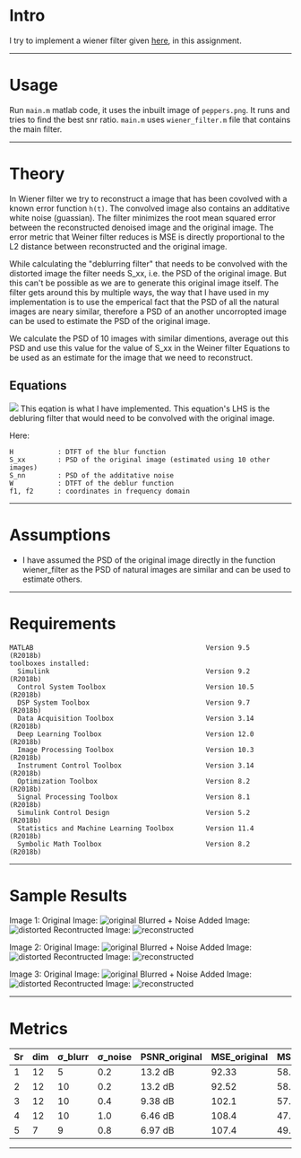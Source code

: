 # Intro
I try to implement a wiener filter given [here](), in this assignment. 

---

# Usage
Run `main.m` matlab code, it uses the inbuilt image of `peppers.png`. It runs and tries to find the best snr ratio. `main.m` uses `wiener_filter.m` file that contains the main filter.

---

# Theory
In Wiener filter we try to reconstruct a image that has been covolved with a known error function `h(t)`. The convolved image also contains an additative white noise (guassian). The filter minimizes the root mean squared error between the reconstructed denoised image and the original image. The error metric that Weiner filter reduces is MSE is directly proportional to the L2 distance between reconstructed and the original image.

While calculating the "deblurring filter" that needs to be convolved with the distorted image the filter needs S_xx, i.e. the PSD of the original image. But this can't be possible as we are to generate this original image itself. The filter gets around this by multiple ways, the way that I have used in my implementation is to use the emperical fact that the PSD of all the natural images are neary similar, therefore a PSD of an another uncorropted image can be used to estimate the PSD of the original image.

We calculate the PSD of 10 images with similar dimentions, average out this PSD and use this value for the value of S_xx in the Weiner filter Equations to be used as an estimate for the image that we need to reconstruct.

## Equations

![](https://i.imgur.com/lVO7dQv.png)
This eqation is what I have implemented. This equation's LHS is the debluring filter that would need to be convolved with the original image.

Here:
```text
H           : DTFT of the blur function
S_xx        : PSD of the original image (estimated using 10 other images)
S_nn        : PSD of the additative noise
W           : DTFT of the deblur function
f1, f2      : coordinates in frequency domain
```

---

# Assumptions
* I have assumed the PSD of the original image directly in the function wiener_filter as the PSD of natural images are similar and can be used to estimate others.

---

# Requirements
```text
MATLAB                                           Version 9.5         (R2018b)
toolboxes installed:                                                         
  Simulink                                       Version 9.2         (R2018b)
  Control System Toolbox                         Version 10.5        (R2018b)
  DSP System Toolbox                             Version 9.7         (R2018b)
  Data Acquisition Toolbox                       Version 3.14        (R2018b)
  Deep Learning Toolbox                          Version 12.0        (R2018b)
  Image Processing Toolbox                       Version 10.3        (R2018b)
  Instrument Control Toolbox                     Version 3.14        (R2018b)
  Optimization Toolbox                           Version 8.2         (R2018b)
  Signal Processing Toolbox                      Version 8.1         (R2018b)
  Simulink Control Design                        Version 5.2         (R2018b)
  Statistics and Machine Learning Toolbox        Version 11.4        (R2018b)
  Symbolic Math Toolbox                          Version 8.2         (R2018b)
```

---

# Sample Results
Image 1:
Original Image:
![original](https://i.imgur.com/D5jrHDd.jpg)
Blurred + Noise Added Image:
![distorted](https://i.imgur.com/vZyZQxR.jpg)
Recontructed Image:
![reconstructed](https://i.imgur.com/IgUGH8p.jpg)

Image 2:
Original Image:
![original](https://i.imgur.com/9qVAxEF.jpg)
Blurred + Noise Added Image:
![distorted](https://i.imgur.com/nyDSQr2.jpg)
Recontructed Image:
![reconstructed](https://i.imgur.com/5Jtmi0v.jpg)

Image 3:
Original Image:
![original](https://i.imgur.com/JMFrwhP.png)
Blurred + Noise Added Image:
![distorted](https://i.imgur.com/B994u3R.png)
Recontructed Image:
![reconstructed](https://i.imgur.com/fgWCjyr.png)

---

# Metrics
| Sr | dim | σ_blurr | σ_noise |  PSNR_original | MSE_original | MSE_restored    | PSNR_restored    |
|----|-----|---------|---------|----------------|--------------|-----------------|------------------|
| 1  | 12  |   5     | 0.2     |   13.2 dB      |   92.33      |     58.55       |     16.7 dB      |
| 2  | 12  |   10    | 0.2     |   13.2 dB      |   92.52      |     58.97       |     16.8 dB      |
| 3  | 12  |   10    | 0.4     |   9.38 dB      |   102.1      |     57.80       |     17.0 dB      |
| 4  | 12  |   10    | 1.0     |   6.46 dB      |   108.4      |     47.60       |     16.5 dB      |
| 5  | 7   |   9     | 0.8     |   6.97 dB      |   107.4      |     49.70       |     18.0 dB      |

---
